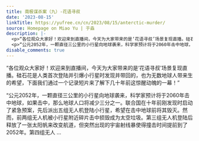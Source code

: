 ```yaml
---
title: 南极谋杀案（九）-花语寻叔
date: '2023-08-15'
linkTitle: https://yufree.cn/cn/2023/08/15/anterctic-murder/
source: Homepage on Miao Yu | 于淼
description: |-
  <p>“各位观众大家好！欢迎来到直播间，今天为大家带来的是‘花语寻叔’场景复现直播。硅石花是人类首次登陆并引爆小行星时发现并带回的，也为无数地球人带来生的希望，下面我们通过一个记录短片来了解下几十年前这惊醒动魄的一幕！”</p>
  <p>“公元2052年，一颗直径三公里的小行星向地球袭来，科学家预计将于2060年击中地球，如果击中，那么地球人口将减少三分之一。联合国在十年前刚发现时启动了紧急预案，先后派出五组无人机登陆小行星，希望在击中地球前将其毁灭。然而，前两组无人机被小行星附近碎片击中损毁成为太空垃圾。第三组无人机登陆后释放了一张太阳帆来改变航道，但突然出现的宇宙射线暴使得撞击时间提前到了2052年。第四组无人 ...
disable_comments: true
---
```

<p>“各位观众大家好！欢迎来到直播间，今天为大家带来的是‘花语寻叔’场景复现直播。硅石花是人类首次登陆并引爆小行星时发现并带回的，也为无数地球人带来生的希望，下面我们通过一个记录短片来了解下几十年前这惊醒动魄的一幕！”</p>
<p>“公元2052年，一颗直径三公里的小行星向地球袭来，科学家预计将于2060年击中地球，如果击中，那么地球人口将减少三分之一。联合国在十年前刚发现时启动了紧急预案，先后派出五组无人机登陆小行星，希望在击中地球前将其毁灭。然而，前两组无人机被小行星附近碎片击中损毁成为太空垃圾。第三组无人机登陆后释放了一张太阳帆来改变航道，但突然出现的宇宙射线暴使得撞击时间提前到了2052年。第四组无人 ...